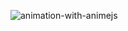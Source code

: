 ![animation-with-animejs](https://github.com/JMBoulos12/animejs/assets/65892342/7943395b-a6f3-4ae9-afd4-7198eed04468)
